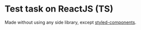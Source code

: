 # Test task on ReactJS (TS)

Made without using any side library, except [styled-components](https://styled-components.com/).